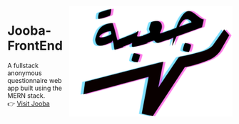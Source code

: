 <a href="https://jooba.vercel.app/">
    <img src="https://github.com/MohammedAlmeshal/Jooba-FrontEnd/blob/main/src/public/logo.svg" alt="Jooba logo" title="Jooba" align="right" height="250" />
</a>

Jooba-FrontEnd
======================

A fullstack anonymous questionnaire web app built using the MERN stack.<br />
👉 <a href='https://jooba.vercel.app/' > Visit Jooba </a>
